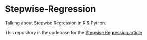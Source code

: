 # Stepwise-Regression
Talking about Stepwise Regression in R & Python.

This repository is the codebase for the [Stepwise Regression article](https://bowtiedraptor.substack.com/p/stepwise-regression?s=w)
